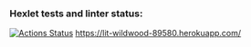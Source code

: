 ### Hexlet tests and linter status:
[![Actions Status](https://github.com/SevaErshov/python-project-52/workflows/hexlet-check/badge.svg)](https://github.com/SevaErshov/python-project-52/actions)
https://lit-wildwood-89580.herokuapp.com/
